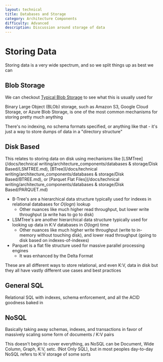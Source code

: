 ```yaml
---
layout: technical
title: Databases and Storage
category: Architecture Components
difficulty: Advanced
description: Discussion around storage of data
---
```


# Storing Data
Storing data is a very wide spectrum, and so we split things up as best we can

## Blob Storage
We can checkout [Typical Blob Storage](/docs/architecture_components/typical_reusable_resources/typical_blob_storage/) to see what this is usually used for 

Binary Large Object (BLOb) storage, such as Amazon S3, Google Cloud Storage, or Azure Blob Storage, is one of the most common mechanisms for storing pretty much anything

There's no indexing, no schema formats specified, or anything like that - it's just a way to store dumps of data in a "directory structure"

## Disk Based
This relates to storing data on disk using mechanisms like [LSMTree](/docs/technical writing/architecture_components/databases & storage/Disk Based/LSMTREE.md), [BTree](/docs/technical writing/architecture_components/databases & storage/Disk Based/BTREE.md), or [Parquet Flat Files](/docs/technical writing/architecture_components/databases & storage/Disk Based/PARQUET.md)

- B-Tree's are a hierarchical data structure typically used for indexes in relational databases for $O(log n)$ lookup
    - Other nuances like much higher read throughput, but lower write throughput (a write has to go to disk)
- LSMTree's are another hierarchical data structure typically used for looking up data in K:V databases in $O(log n)$ time
    - Other nuances like much higher write throughput (write to in-memory without touching disk), and lower read throughput (going to disk based on indexes-of-indexes)
- Parquet is a flat file structure used for massive parallel processing engines
    - It was enhanced by the Delta Format

These are all different ways to store relational, and even K:V, data in disk but they all have vastly different use cases and best practices

## General SQL
Relational SQL with indexes, schema enforcement, and all the ACID goodness baked in

## NoSQL
Basically taking away schemas, indexes, and transactions in favor of massively scaling some form of documents / K:V pairs

This doesn't begin to cover everything, as NoSQL can be Document, Wide Column, Graph, K:V, setc. (Not Only SQL), but in most peoples day-to-day NoSQL refers to K:V storage of some sorts